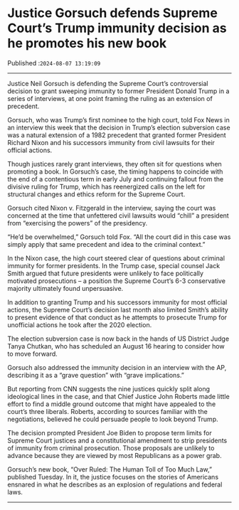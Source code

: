 # Justice Gorsuch defends Supreme Court’s Trump immunity decision as he promotes his new book

Published :`2024-08-07 13:19:09`

---

Justice Neil Gorsuch is defending the Supreme Court’s controversial decision to grant sweeping immunity to former President Donald Trump in a series of interviews, at one point framing the ruling as an extension of precedent.

Gorsuch, who was Trump’s first nominee to the high court, told Fox News in an interview this week that the decision in Trump’s election subversion case was a natural extension of a 1982 precedent that granted former President Richard Nixon and his successors immunity from civil lawsuits for their official actions.

Though justices rarely grant interviews, they often sit for questions when promoting a book. In Gorsuch’s case, the timing happens to coincide with the end of a contentious term in early July and continuing fallout from the divisive ruling for Trump, which has reenergized calls on the left for structural changes and ethics reform for the Supreme Court.

Gorsuch cited Nixon v. Fitzgerald in the interview, saying the court was concerned at the time that unfettered civil lawsuits would “chill” a president from “exercising the powers” of the presidency.

“He’d be overwhelmed,” Gorsuch told Fox. “All the court did in this case was simply apply that same precedent and idea to the criminal context.”

In the Nixon case, the high court steered clear of questions about criminal immunity for former presidents. In the Trump case, special counsel Jack Smith argued that future presidents were unlikely to face politically motivated prosecutions – a position the Supreme Court’s 6-3 conservative majority ultimately found unpersuasive.

In addition to granting Trump and his successors immunity for most official actions, the Supreme Court’s decision last month also limited Smith’s ability to present evidence of that conduct as he attempts to prosecute Trump for unofficial actions he took after the 2020 election.

The election subversion case is now back in the hands of US District Judge Tanya Chutkan, who has scheduled an August 16 hearing to consider how to move forward.

Gorsuch also addressed the immunity decision in an interview with the AP, describing it as a “grave question” with “grave implications.”

But reporting from CNN suggests the nine justices quickly split along ideological lines in the case, and that Chief Justice John Roberts made little effort to find a middle ground outcome that might have appealed to the court’s three liberals. Roberts, according to sources familiar with the negotiations, believed he could persuade people to look beyond Trump.

The decision prompted President Joe Biden to propose term limits for Supreme Court justices and a constitutional amendment to strip presidents of immunity from criminal prosecution. Those proposals are unlikely to advance because they are viewed by most Republicans as a power grab.

Gorsuch’s new book, “Over Ruled: The Human Toll of Too Much Law,” published Tuesday. In it, the justice focuses on the stories of Americans ensnared in what he describes as an explosion of regulations and federal laws.

---

